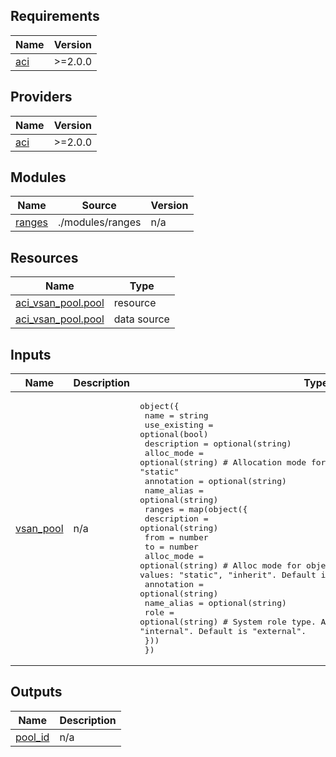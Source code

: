 <!-- BEGIN_TF_DOCS -->
## Requirements

| Name | Version |
|------|---------|
| <a name="requirement_aci"></a> [aci](#requirement\_aci) | >=2.0.0 |

## Providers

| Name | Version |
|------|---------|
| <a name="provider_aci"></a> [aci](#provider\_aci) | >=2.0.0 |

## Modules

| Name | Source | Version |
|------|--------|---------|
| <a name="module_ranges"></a> [ranges](#module\_ranges) | ./modules/ranges | n/a |

## Resources

| Name | Type |
|------|------|
| [aci_vsan_pool.pool](https://registry.terraform.io/providers/CiscoDevNet/aci/latest/docs/resources/vsan_pool) | resource |
| [aci_vsan_pool.pool](https://registry.terraform.io/providers/CiscoDevNet/aci/latest/docs/data-sources/vsan_pool) | data source |

## Inputs

| Name | Description | Type | Default | Required |
|------|-------------|------|---------|:--------:|
| <a name="input_vsan_pool"></a> [vsan\_pool](#input\_vsan\_pool) | n/a | <pre>object({<br>    name          = string<br>    use_existing  = optional(bool)<br>    description   = optional(string)<br>    alloc_mode    = optional(string) # Allocation mode for object vsan_pool. Allowed values: "static"<br>    annotation    = optional(string)<br>    name_alias    = optional(string)<br>    ranges = map(object({<br>      description   = optional(string)<br>      from          = number<br>      to            = number<br>      alloc_mode    = optional(string) # Alloc mode for object VSAN Pool ranges. Allowed values: "static", "inherit". Default is "inherit".<br>      annotation    = optional(string)<br>      name_alias    = optional(string)<br>      role          = optional(string) # System role type. Allowed values: "external", "internal". Default is "external".<br>    }))<br>  })</pre> | n/a | yes |

## Outputs

| Name | Description |
|------|-------------|
| <a name="output_pool_id"></a> [pool\_id](#output\_pool\_id) | n/a |
<!-- END_TF_DOCS -->